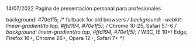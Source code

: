 14/07/2022 Pagina de presentación personal para profesionales

background: #70e1f5;  /* fallback for old browsers */
background: -webkit-linear-gradient(to top, #ffd194, #70e1f5);  /* Chrome 10-25, Safari 5.1-6 */
background: linear-gradient(to top, #ffd194, #70e1f5); /* W3C, IE 10+/ Edge, Firefox 16+, Chrome 26+, Opera 12+, Safari 7+ */

